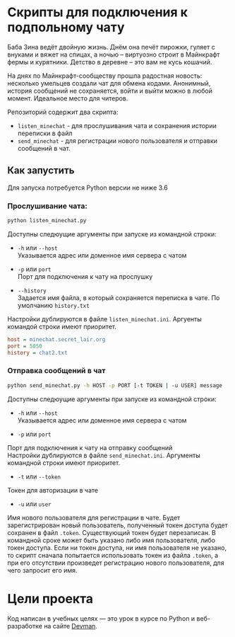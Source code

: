 # Скрипты для подключения к подпольному чату

Баба Зина ведёт двойную жизнь. Днём она печёт пирожки, гуляет с внуками и вяжет на спицах, а ночью – виртуозно строит в Майнкрафт фермы и курятники. Детство в деревне – это вам не кусь кошачий.  

На днях по Майнкрафт-сообществу прошла радостная новость: несколько умельцев создали чат для обмена кодами. Анонимный, история сообщений не сохраняется, войти и выйти можно в любой момент. Идеальное место для читеров.  

Репозиторий содержит два скрипта:  
 - `listen_minechat` - для прослушивания чата и сохранения истории переписки в файл
 - `send_minechat` - для регистрации нового пользователя и отправки сообщений в чат. 

## Как запустить

Для запуска потребуется Python версии не ниже 3.6  
### Прослушивание чата:

```bash
python listen_minechat.py
```

Доступны следюущие аргументы при запуске из командной строки:
-  `-h` или `--host`   
  Указывается адрес или доменное имя сервера с чатом

-  `-p` или `port`  
Порт для подключения к чату на прослушку  
 - `--history`  
  Задается имя файла, в который сохраняется переписка в чате. По умолчанию `history.txt`  

Настройки дублируются в файле `listen_minechat.ini`. Аргуенты командой строки имеют приоритет.
```ini
host = minechat.secret_lair.org
port = 5050
history = chat2.txt
```
### Отправка сообщений в чат
```bash
python send_minechat.py -h HOST -p PORT [-t TOKEN | -u USER] message
```
Доступны следюущие аргументы при запуске из командной строки:
-  `-h` или `--host`   
  Указывается адрес или доменное имя сервера с чатом

-  `-p` или `port`

Порт для подключения к чату на отправку сообщений  
Настройки дублируются в файле `send_minechat.ini`. Аргументы командной строки имеют приоритет.  

 - `-t` или `--token`  
    
 Токен для авторизации в чате  

 - `-u` или `user`  
  
 Имя нового пользователя для регистрации в чате. Будет зарегистрирован новый пользователь, полученный токен доступа будет сохранен в файл `.token`. Существующий токен будет перезаписан. В командной сроке может быть указано либо имя пользователя, либо токен доступа. Если ни токен доступа, ни имя пользователя не указано, то скрипт сначала попытается использовать токен из файла `.token`, а при его отсутствии произведет регистрацию нового пользователя, для чего запросит его имя.
# Цели проекта  
Код написан в учебных целях — это урок в курсе по Python и веб-разработке на сайте [Devman](https://dvmn.org).
